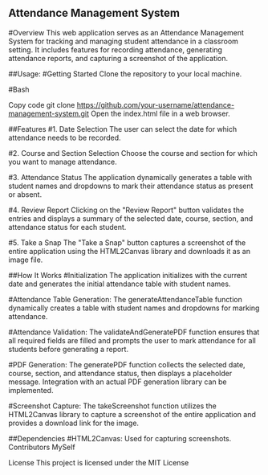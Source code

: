 ## Attendance Management System
#Overview
This web application serves as an Attendance Management System for tracking and managing student attendance in a classroom setting. It includes features for recording attendance, generating attendance reports, and capturing a screenshot of the application.

##Usage:
#Getting Started
Clone the repository to your local machine.

#Bash

Copy code
git clone https://github.com/your-username/attendance-management-system.git
Open the index.html file in a web browser.

##Features
#1. Date Selection
The user can select the date for which attendance needs to be recorded.

#2. Course and Section Selection
Choose the course and section for which you want to manage attendance.

#3. Attendance Status
The application dynamically generates a table with student names and dropdowns to mark their attendance status as present or absent.

#4. Review Report
Clicking on the "Review Report" button validates the entries and displays a summary of the selected date, course, section, and attendance status for each student.

#5. Take a Snap
The "Take a Snap" button captures a screenshot of the entire application using the HTML2Canvas library and downloads it as an image file.

##How It Works
#Initialization
The application initializes with the current date and generates the initial attendance table with student names.

#Attendance Table Generation:
The generateAttendanceTable function dynamically creates a table with student names and dropdowns for marking attendance.

#Attendance Validation:
The validateAndGeneratePDF function ensures that all required fields are filled and prompts the user to mark attendance for all students before generating a report.

#PDF Generation:
The generatePDF function collects the selected date, course, section, and attendance status, then displays a placeholder message. Integration with an actual PDF generation library can be implemented.

#Screenshot Capture:
The takeScreenshot function utilizes the HTML2Canvas library to capture a screenshot of the entire application and provides a download link for the image.

##Dependencies
#HTML2Canvas:
Used for capturing screenshots.
Contributors
MySelf

License
This project is licensed under the MIT License

